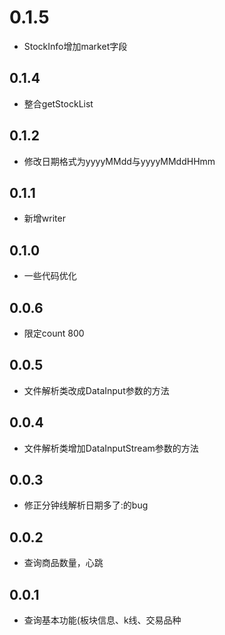 # 0.1.5
* StockInfo增加market字段

## 0.1.4
* 整合getStockList

## 0.1.2
* 修改日期格式为yyyyMMdd与yyyyMMddHHmm

## 0.1.1
* 新增writer


## 0.1.0
* 一些代码优化


## 0.0.6

* 限定count 800

## 0.0.5
* 文件解析类改成DataInput参数的方法

## 0.0.4

* 文件解析类增加DataInputStream参数的方法

## 0.0.3


* 修正分钟线解析日期多了:的bug


## 0.0.2

* 查询商品数量，心跳

## 0.0.1

* 查询基本功能(板块信息、k线、交易品种

